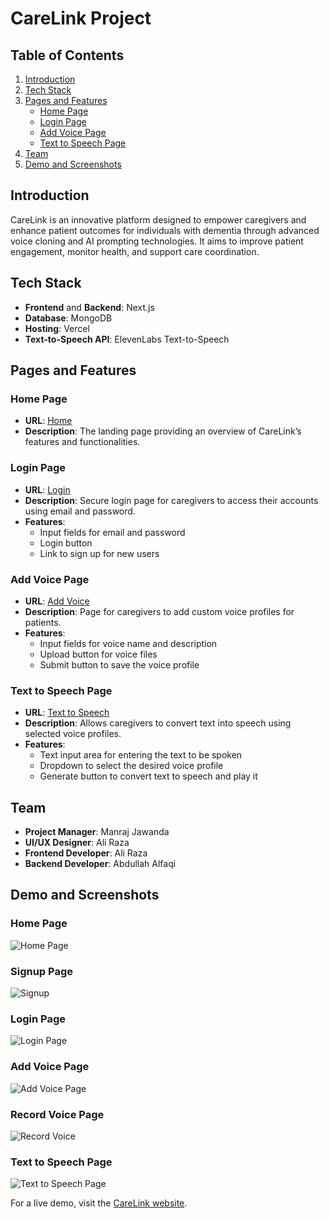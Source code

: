 # CareLink Project

## Table of Contents

1. [Introduction](#introduction)
2. [Tech Stack](#tech-stack)
3. [Pages and Features](#pages-and-features)
   - [Home Page](#home-page)
   - [Login Page](#login-page)
   - [Add Voice Page](#add-voice-page)
   - [Text to Speech Page](#text-to-speech-page)
4. [Team](#team)
5. [Demo and Screenshots](#demo-and-screenshots)

## Introduction

CareLink is an innovative platform designed to empower caregivers and enhance patient outcomes for individuals with dementia through advanced voice cloning and AI prompting technologies. It aims to improve patient engagement, monitor health, and support care coordination.

## Tech Stack

- **Frontend** and **Backend**: Next.js
- **Database**: MongoDB
- **Hosting**: Vercel
- **Text-to-Speech API**: ElevenLabs Text-to-Speech

## Pages and Features

### Home Page

- **URL**: [Home](https://carelink-alpha.vercel.app/)
- **Description**: The landing page providing an overview of CareLink’s features and functionalities.

### Login Page

- **URL**: [Login](https://carelink-alpha.vercel.app/login)
- **Description**: Secure login page for caregivers to access their accounts using email and password.
- **Features**:
  - Input fields for email and password
  - Login button
  - Link to sign up for new users

### Add Voice Page

- **URL**: [Add Voice](https://carelink-alpha.vercel.app/add-voice)
- **Description**: Page for caregivers to add custom voice profiles for patients.
- **Features**:
  - Input fields for voice name and description
  - Upload button for voice files
  - Submit button to save the voice profile

### Text to Speech Page

- **URL**: [Text to Speech](https://carelink-alpha.vercel.app/text-to-speech)
- **Description**: Allows caregivers to convert text into speech using selected voice profiles.
- **Features**:
  - Text input area for entering the text to be spoken
  - Dropdown to select the desired voice profile
  - Generate button to convert text to speech and play it

## Team

- **Project Manager**: Manraj Jawanda
- **UI/UX Designer**: Ali Raza
- **Frontend Developer**: Ali Raza
- **Backend Developer**: Abdullah Alfaqi

## Demo and Screenshots

### Home Page

![Home Page](https://github.com/alirazacodes/CareLink/assets/109011272/711bf29e-f284-4fe0-ba31-5cad07477bb8)

### Signup Page

![Signup](https://github.com/alirazacodes/CareLink/assets/109011272/f9abb141-3595-4d54-8e1b-740e91e5bf69)

### Login Page

![Login Page](https://github.com/alirazacodes/CareLink/assets/109011272/319a70a1-5bb0-4080-9a23-722a4da8d20b)

### Add Voice Page

![Add Voice Page](https://github.com/alirazacodes/CareLink/assets/109011272/bb9673e7-fa27-4371-8ef5-10838f2fb273)

### Record Voice Page

![Record Voice](https://github.com/alirazacodes/CareLink/assets/109011272/94dd315d-a280-4437-a30c-fe61e56d444e)

### Text to Speech Page

![Text to Speech Page](https://github.com/alirazacodes/CareLink/assets/109011272/fb78f1c8-1374-48ec-affd-073d9325880e)


For a live demo, visit the [CareLink website](https://carelink-alpha.vercel.app/).
